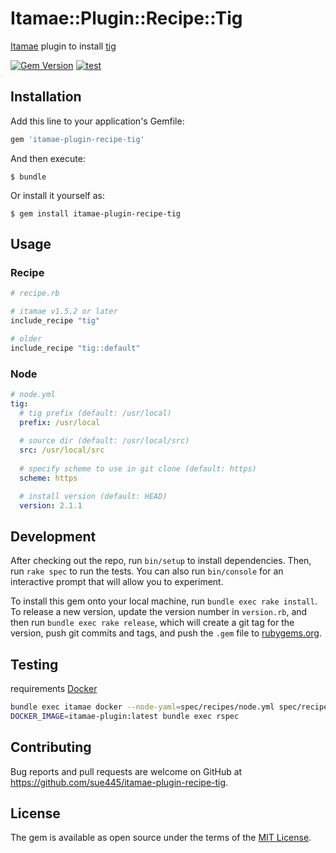 # Itamae::Plugin::Recipe::Tig

[Itamae](https://github.com/itamae-kitchen/itamae) plugin to install [tig](https://github.com/jonas/tig)

[![Gem Version](https://badge.fury.io/rb/itamae-plugin-recipe-tig.svg)](https://badge.fury.io/rb/itamae-plugin-recipe-tig)
[![test](https://github.com/sue445/itamae-plugin-recipe-tig/actions/workflows/test.yml/badge.svg)](https://github.com/sue445/itamae-plugin-recipe-tig/actions/workflows/test.yml)

## Installation

Add this line to your application's Gemfile:

```ruby
gem 'itamae-plugin-recipe-tig'
```

And then execute:

    $ bundle

Or install it yourself as:

    $ gem install itamae-plugin-recipe-tig

## Usage

### Recipe
```ruby
# recipe.rb

# itamae v1.5.2 or later
include_recipe "tig"

# older
include_recipe "tig::default"
```

### Node
```yml
# node.yml
tig:
  # tig prefix (default: /usr/local)
  prefix: /usr/local
  
  # source dir (default: /usr/local/src)
  src: /usr/local/src
  
  # specify scheme to use in git clone (default: https)
  scheme: https

  # install version (default: HEAD)
  version: 2.1.1
```

## Development

After checking out the repo, run `bin/setup` to install dependencies. Then, run `rake spec` to run the tests. You can also run `bin/console` for an interactive prompt that will allow you to experiment.

To install this gem onto your local machine, run `bundle exec rake install`. To release a new version, update the version number in `version.rb`, and then run `bundle exec rake release`, which will create a git tag for the version, push git commits and tags, and push the `.gem` file to [rubygems.org](https://rubygems.org).

## Testing
requirements [Docker](https://www.docker.com/)

```sh
bundle exec itamae docker --node-yaml=spec/recipes/node.yml spec/recipes/install.rb --image=centos:7 --tag itamae-plugin:latest
DOCKER_IMAGE=itamae-plugin:latest bundle exec rspec
```

## Contributing

Bug reports and pull requests are welcome on GitHub at https://github.com/sue445/itamae-plugin-recipe-tig.


## License

The gem is available as open source under the terms of the [MIT License](http://opensource.org/licenses/MIT).

